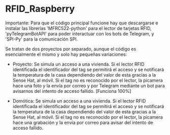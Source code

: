 # RFID_Raspberry
Importante: Para que el código principal funcione hay que descargarse e instalar las librerías 'MFRC522-python' para el lector de tarjetas RFID, 'pyTelegramBotAPI' para poder interactuar con los bots de Telegram, y 'SPI-Py' para la comunicación SPI.

Se tratan de dos proyectos por separado, aunque el código es esencialmente el mismo y solo hay pequeñas variaciones:
- Proyecto: Se simula un acceso a una vivienda. Si el lector RFID identificada el identificador del tag se permitirá el acceso y se notificará la temperatura de la casa dependiendo del valor de esta gracias a la Sense Hat, al móvil. Si el tag no es reconocido por el lector, la picamera hace una foto y la envía por correo y por Telegram mediante un bot para avisarnos del intento de acceso fallido. [Funciona 100%]

- Domótica: Se simula un acceso a una vivienda. Si el lector RFID identificada el identificador del tag se permitirá el acceso y se notificará la temperatura de la casa dependiendo del valor de esta gracias a la Sense Hat, al móvil. Si el tag no es reconocido por el lector, la picamera hace una grabación y la envía por correo para avisar del intento de acceso fallido.
